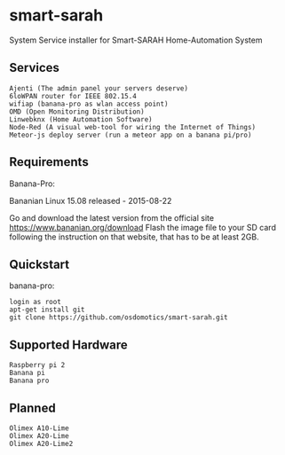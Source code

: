 smart-sarah
===========

System Service installer for Smart-SARAH Home-Automation System

Services
--------

    Ajenti (The admin panel your servers deserve)
    6loWPAN router for IEEE 802.15.4
    wifiap (banana-pro as wlan access point)
    OMD (Open Monitoring Distribution)
    Linwebknx (Home Automation Software)
    Node-Red (A visual web-tool for wiring the Internet of Things)
    Meteor-js deploy server (run a meteor app on a banana pi/pro)    

Requirements
------------

Banana-Pro:

Bananian Linux 15.08 released - 2015-08-22

Go and download the latest version from the official site https://www.bananian.org/download Flash the image file to your SD card following the instruction on that website, that has to be at least 2GB.


Quickstart
----------

banana-pro:

    login as root
    apt-get install git
    git clone https://github.com/osdomotics/smart-sarah.git
  

Supported Hardware
------------------

    Raspberry pi 2
    Banana pi
    Banana pro


Planned
-------

    Olimex A10-Lime
    Olimex A20-Lime
    Olimex A20-Lime2
